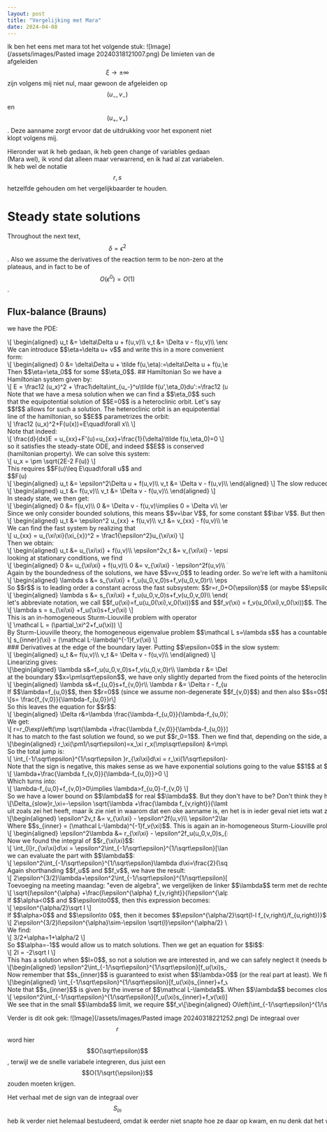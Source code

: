```yaml
---
layout: post
title: "Vergelijking met Mara"
date: 2024-04-08
---
```

<style>
.math-container {
    max-width: 100%; /* Set a maximum width to prevent it from expanding the page */
    overflow-x: auto; /* Enable horizontal scrolling */
    white-space: nowrap; /* Prevent the text from wrapping */
}
</style>
Ik ben het eens met mara tot het volgende stuk:
![Image](/assets/images/Pasted image 20240318121007.png)
De limieten van de afgeleiden $$\xi\to\pm\infty$$ zijn volgens mij niet nul, maar gewoon de afgeleiden op $$(u_-,v_-)$$ en $$(u_+,v_+)$$. Deze aanname zorgt ervoor dat de uitdrukking voor het exponent niet klopt volgens mij. 

Hieronder wat ik heb gedaan, ik heb geen change of variables gedaan (Mara wel), ik vond dat alleen maar verwarrend, en ik had al zat variabelen. Ik heb wel de notatie $$r,s$$ hetzelfde gehouden om het vergelijkbaarder te houden.
# Steady state solutions
Throughout the next text, $$\delta=\epsilon^2$$. Also we assume the derivatives of the reaction term to be non-zero at the plateaus, and in fact to be of $$O(\epsilon^0)=O(1)$$. 
## Flux-balance (Brauns)
we have the PDE:
<div class="math-container">\[
\begin{aligned}
u_t &= \delta\Delta u + f(u,v)\\
v_t &= \Delta v - f(u,v)\\
\end{aligned}
\]</div>
We can introduce $$\eta=\delta u+ v$$ and write this in a more convenient form:
<div class="math-container">\[
\begin{aligned}
0 &= \delta\Delta u + \tilde f(u,\eta):=\delta\Delta u +  f(u,\eta-\delta u)\\
0 &=  \Delta v +\delta\Delta u :=\Delta\eta\\
\end{aligned}
\]</div>
Then $$\eta=\eta_0$$ for some $$\eta_0$$. 
## Hamiltonian
So we have a Hamiltonian system given by:
<div class="math-container">\[
E = \frac12 (u_x)^2 + \frac1\delta\int_{u_-}^u\tilde f(u',\eta_0)du':=\frac12 (u_x)^2 + F(u)
\]</div>
Note that we have a mesa solution when we can find a $$\eta_0$$ such that the equipotential solution of $$E=0$$ is a heteroclinic orbit. Let's say $$f$$ allows for such a solution. 
The heteroclinic orbit is an equipotential line of the hamiltonian, so $$E$$ parametrizes the orbit:
<div class="math-container">\[
\frac12 (u_x)^2+F(u(x))=E\quad\forall x\\
\]</div>
Note that indeed:
<div class="math-container">\[
\frac{d}{dx}E = u_{xx}+F'(u)=u_{xx}+\frac{1}{\delta}\tilde f(u,\eta_0)=0
\]</div>
so it satisfies the steady-state ODE, and indeed $$E$$ is conserved (hamiltonian property). 
We can solve this system:
<div class="math-container">\[
u_x = \pm \sqrt{2E-2 F(u)}
\]</div>
This requires $$F(u)\leq E\quad\forall u$$ and $$F(u)<E$$ outside the limit points, which makes sense, to roll down the potential and come to a stop on the other side of the potential, we can't go over bigger hills than the one we started on. 
Consider a small translation: $$\tilde u(x)=u(x+dx)$$. The difference is given by $$u(x)-\tilde u(x)$$. Then of course for a small translation $$dx$$, the difference is to first order given by $$u_xdx$$. This is then the translational mode that has $$\lambda=0$$, and has no zeros, since $$u_x = \pm \sqrt{2E-2 F(u)}$$. 
With a bit of numerics, we can find $$\eta_0$$ and integrate the ODE starting barely outside one of the saddles (for the system that Braun chooses):
![hetero.png](../vergelijking-met-mara/)
# Slow and fast systems
We analyze the system on two separate scales, we define a boundary layer in the variable $$x$$: $$x\in I_f=[-\sqrt\epsilon,\sqrt\epsilon]$$, since the width of the front is on the order $$\epsilon$$, we can neglect the front in the slow regime, which corresponds to the plateaus. The next section treats this in more detail.
## Slow
<div class="math-container">\[
\begin{aligned}
u_t &= \epsilon^2\Delta u + f(u,v)\\
v_t &= \Delta v - f(u,v)\\
\end{aligned}
\]</div>
The slow reduced limit is obtained by simply setting $$\epsilon=0$$. Then we get:
<div class="math-container">\[
\begin{aligned}
u_t &= f(u,v)\\
v_t &= \Delta v - f(u,v)\\
\end{aligned}
\]</div>
In steady state, we then get:
<div class="math-container">\[
\begin{aligned}
0 &= f(u,v)\\
0 &= \Delta v - f(u,v)\implies 0 = \Delta v\\
\end{aligned}
\]</div>
Since we only consider bounded solutions, this means $$v=\bar V$$, for some constant $$\bar V$$. But then $$u$$ has to be on the nullcline of $$f(u,\bar V)$$, assuming some non-degeneracy around the plateaus, this implies that $$u$$ is a constant. So in the slow reduced limit, we find $$(u,v) = (\bar U,\bar V)$$. 
## Fast
Choose $$x=\epsilon \xi$$ 
<div class="math-container">\[
\begin{aligned}
u_t &= \epsilon^2 u_{xx} + f(u,v)\\
v_t &=  v_{xx} - f(u,v)\\
\end{aligned}
\]</div>
We can find the fast system by realizing that
<div class="math-container">\[
u_{xx} = u_{\xi\xi}(\xi_{x})^2 = \frac1{\epsilon^2}u_{\xi\xi}
\]</div>
Then we obtain:
<div class="math-container">\[
\begin{aligned}
u_t &=  u_{\xi\xi} + f(u,v)\\
\epsilon^2v_t &=  v_{\xi\xi} - \epsilon^2f(u,v)\\
\end{aligned}
\]</div>
looking at stationary conditions, we find
<div class="math-container">\[
\begin{aligned}
0 &=  u_{\xi\xi} + f(u,v)\\
0 &=  v_{\xi\xi} - \epsilon^2f(u,v)\\
\end{aligned}
\]</div>
Again by the boundedness of the solutions, we have $$v=v_0$$ to leading order. So we're left with a hamiltonian system. The complete system is also Hamiltonian, and , so it makes sense to also require a heteroclinic solution here (needs cleaner argument, using the fact that to leading order $$v$$ is constant, so the Hamiltonians are actually equal (assuming some smoothness/independence on $$\epsilon$$)). Then this implies that the fast subsystem is also monotone (like the complete system).
# Stability
### Linearizing the fast system
The fast-reduced system is 1D, and gives front solutions. Earlier I showed that those have a translational eigenmode that corresponds to shifts, with eigenvalue $$0$$. Linearizing gives a sturm-liouville problem, which have the property that the largest eigenvalue corresponds to the eigenmode with no zeros. We showed that fronts are monotone, so translations have no zeros. Therefore the largest eigenvalue is 0, which corresponds to shifts. So the fast system is stable, the only thing it does is dictate the possible $$\lambda$$'s of the slow subsystem, which will make it stable or not. 
The linearization in more detail:
<div class="math-container">\[
\begin{aligned}
\lambda s &=  s_{\xi\xi} + f_u(u_0,v_0)s+f_v(u_0,v_0)r\\
\epsilon^2\lambda r &=  r_{\xi\xi} - \epsilon^2f_u(u_0,v_0)s-\epsilon^2f_v(u_0,v_0)r
\end{aligned}
\]</div>
So $$r$$ is to leading order a constant across the fast subsystem: $$r=r_0+O(\epsilon)$$ (or maybe $$\epsilon^2$$? (I think it is...). I have to do perturbation theory to solve more neatly, but doesn't matter here, it's at least $$O(\epsilon)$$, and that's enough that even a nearly singular $$s$$ will not mess with the leading order behaviour easily). The system is linear, so for simplicity, let's put $$r_0=1$$. Then we're left with
<div class="math-container">\[
\begin{aligned}
\lambda s &=  s_{\xi\xi} + f_u(u_0,v_0)s+f_v(u_0,v_0)\\
\end{aligned}
\]</div>
let's abbreviate notation, we call $$f_u(\xi)=f_u(u_0(\xi),v_0(\xi))$$ and $$f_v(\xi) = f_v(u_0(\xi),v_0(\xi))$$. Then we get:
<div class="math-container">\[
\lambda s = s_{\xi\xi} +f_u(\xi)s+f_v(\xi)
\]</div>
This is an in-homogeneous Sturm-Liouville problem with operator
<div class="math-container">\[
\mathcal L = (\partial_\xi^2+f_u(\xi))
\]</div>
By Sturm-Liouville theory, the homogeneous eigenvalue problem $$\mathcal L s=\lambda s$$ has a countable set of real solutions $$s_0,s_1,\dots$$ with eigenvalues $$\lambda_0>\lambda_1>\dots$$ ,  where $$s_i$$ has $$i$$ roots. We know that the fast subsystem has monotone solutions (it's a hamiltonian, heteroclinic system) so for $$\lambda>0$$ (the real part!) (which is of interest because those $$\lambda$$ give an unstable system), we can invert the problem to find:
<div class="math-container">\[
s_{inner}(\xi) = (\mathcal L-\lambda)^{-1}f_v(\xi)
\]</div>
### Derivatives at the edge of the boundary layer. 
Putting $$\epsilon=0$$ in the slow system:
<div class="math-container">\[
\begin{aligned}
u_t &= f(u,v)\\
v_t &= \Delta v - f(u,v)\\
\end{aligned}
\]</div>
Linearizing gives:
<div class="math-container">\[\begin{aligned}
\lambda s&=f_u(u_0,v_0)s+f_v(u_0,v_0)r\\
\lambda r &= \Delta r - f_u(u_0,v_0)s-f_v(u_0,v_0)r\\
\end{aligned}\]</div>
at the boundary $$x=\pm\sqrt\epsilon$$, we have only slightly departed from the fixed points of the heteroclinic orbit, so we have to leading order $$f_{u,0}:=f_u(u_0,v_0)=f_u(\bar U,\bar V)$$ and the same for the $$v$$-derivative. Note this is a bit ambiguous as we don't know which side of the front we are on, but I'll make this clear as soon as we need specifics. This turns our equations into a constant coefficient linear system of equations. So we can solve it:
<div class="math-container">\[
\begin{aligned}
\lambda s&=f_{u,0}s+f_{v,0}r\\
\lambda r &= \Delta r - f_{u,0}s-f_{v,0}r\\
\end{aligned}
\]</div>
If $$\lambda=f_{u,0}$$, then $$r=0$$ (since we assume non-degenerate $$f_{v,0}$$) and then also $$s=0$$ by the second equation and non-degeneracy. So for non-trivial solutions we can divide by $$\lambda-f_{u,0}$$ and find $$s$$ in terms of $$r$$:
<div class="math-container">\[s= \frac{f_{v,0}}{\lambda-f_{u,0}}r\]</div>
So this leaves the equation for $$r$$:
<div class="math-container">\[
\begin{aligned}
\Delta r&=\lambda \frac{\lambda-f_{u,0}}{\lambda-f_{u,0}}r+ \frac{f_{u,0}f_{v,0}}{\lambda-f_{u,0}}r+f_{v,0}\frac{\lambda-f_{u,0}}{\lambda-f_{u,0}}r \\
&= \frac{\lambda^2-\lambda f_{u,0}+f_{u,0}f_{v,0}+\lambda f_{v,0}-f_{u,0} f_{v,0}}{\lambda-f_{u,0}}r\\
&= \frac{\lambda^2-\lambda f_{u,0}+\lambda f_{v,0}}{\lambda-f_{u,0}}r\\
&= \left(\lambda +\frac{\lambda f_{v,0}}{\lambda-f_{u,0}}\right)r
\end{aligned}
\]</div>
We get:
<div class="math-container">\[
r=r_0\exp\left(\mp \sqrt{\lambda +\frac{\lambda f_{v,0}}{\lambda-f_{u,0}}}x\right)
\]</div>
It has to match to the fast solution we found, so we put $$r_0=1$$. Then we find that, depending on the side, and therefore the $$\bar U,\bar V$$, we need a plus or minus to have a bounded solution. The derivatives should also match, hence we calculate:
<div class="math-container">\[\begin{aligned}
r_\xi(\pm1/\sqrt\epsilon)=x_\xi r_x(\mp\sqrt\epsilon) &=\mp\epsilon \sqrt{\lambda +\frac{\lambda f_{v,0}}{\lambda-f_{u,0}}}\exp\left(\mp\epsilon \sqrt{\lambda +\frac{\lambda f_{v,0}}{\lambda-f_{u,0}}}(\pm\sqrt\epsilon)\right)\\
&=\mp\epsilon \sqrt{\lambda +\frac{\lambda f_{v,0}}{\lambda-f_{u,0}}}+O(\epsilon^{5/2})\\
\end{aligned}\]</div>
So the total jump is:
<div class="math-container">\[
\int_{-1/\sqrt\epsilon}^{1/\sqrt\epsilon }r_{\xi\xi}d\xi = r_\xi(1/\sqrt\epsilon)-r_\xi(-1/\sqrt\epsilon) = -\epsilon \sqrt{\lambda +\frac{\lambda f_{v,right}}{\lambda-f_{u,right}}}-\epsilon \sqrt{\lambda +\frac{\lambda f_{v,left}}{\lambda-f_{u,left}}}
\]</div>
Note that the sign is negative, this makes sense as we have exponential solutions going to the value $$1$$ at $$\pm\sqrt\epsilon$$, they are clearly pointing up around the origin, so to "go over the bump", there should be a negative change of derivative. 
Note that for real solutions, we require:
<div class="math-container">\[
\lambda+\frac{\lambda f_{v,0}}{\lambda-f_{u,0}}>0
\]</div>
Which turns into:
<div class="math-container">\[
\lambda-f_{u,0}+f_{v,0}>0\implies \lambda>f_{u,0}-f_{v,0}
\]</div>
So we have a lower bound on $$\lambda$$ for real $$\lambda$$. But they don't have to be? Don't think they have to actually, we can have oscillating solutions, I should check this!
# vergelijking met Mara
![Image](/assets/images/Pasted image 20240318121007.png)
Als ik ook aanneem dat $$f_{v},f_u\to 0$$ richting de rand van de boundary layer, krijg ik hetzelfde als Mara. Maar dat is een beetje een gekke aanname, want dat is je non-degeneracy. Het is niet dat het onmogelijk is om dan heterocliene orbits te krijgen, maar volgens mij is dit niet helemaal de bedoeling. 
Zij komt dan uiteindelijk met:
![Image](/assets/images/Pasted image 20240319120403.png)
Zoals je ziet, als ik $$f_{v,right}$$ en $$f_{v,left}$$ op nul zet, komt mijn minder elegante:
<div class="math-container">\[\Delta_{slow}r_\xi=-\epsilon \sqrt{\lambda +\frac{\lambda f_{v,right}}{\lambda-f_{u,right}}}-\epsilon \sqrt{\lambda +\frac{\lambda f_{v,left}}{\lambda-f_{u,left}}}\]</div>
uit zoals zei het heeft, maar ik zie niet in waarom dat een oke aanname is, en het is in ieder geval niet iets wat ze noemt. 
# Verder met de inner solution integreren
Let's find $$r_{\xi\xi}$$ to leading order (inside $$I_f$$):
<div class="math-container">\[\begin{aligned}
\epsilon^2v_t &=  v_{\xi\xi} - \epsilon^2f(u,v)\\
\epsilon^2\lambda r &=  r_{\xi\xi} - \epsilon^2f_u(u_0,v_0)s_{inner}-\epsilon^2f_v(u_0,v_0)r\\
%% \epsilon^2\lambda r &=  r_{\xi\xi} - \epsilon^2f_u(u_0,v_0)(\mathcal L-\lambda)^{-1}f_v(\xi)-\epsilon^2f_v(u_0,v_0)r\\ %%
\end{aligned}\]</div>
Where $$s_{inner} = (\mathcal L-\lambda)^{-1}f_v(\xi)$$. This is again an in-homogeneous Sturm-Liouville problem, but we can simplify to leading order, since $$r$$ is to leading order constant: $$r=r_0+O(\epsilon)$$ (using regular perturbation theory). Then the problem reduces to (using $$r_0=1$$):
<div class="math-container">\[
\begin{aligned}
\epsilon^2\lambda  &=  r_{\xi\xi} - \epsilon^2f_u(u_0,v_0)s_{inner}-\epsilon^2f_v(u_0,v_0)\\
\end{aligned}
\]</div> 
Now we found the integral of $$r_{\xi\xi}$$:
<div class="math-container">\[
\int_{I}r_{\xi\xi}d\xi = \epsilon^2\int_{-1/\sqrt\epsilon}^{1/\sqrt\epsilon}[\lambda  + f_u(u_0,v_0)s_{inner}+f_v(u_0,v_0)]d\xi\\
\]</div>
we can evaluate the part with $$\lambda$$:
<div class="math-container">\[
\epsilon^2\int_{-1/\sqrt\epsilon}^{1/\sqrt\epsilon}\lambda d\xi=\frac{2}{\sqrt{\epsilon}}\lambda  = 2\epsilon^{3/2}\lambda
\]</div>
Again shorthanding $$f_u$$ and $$f_v$$, we have the result:
<div class="math-container">\[
 2\epsilon^{3/2}\lambda+\epsilon^2\int_{-1/\sqrt\epsilon}^{1/\sqrt\epsilon}[f_u(\xi)s_{inner}+f_v(\xi)]d\xi= -\epsilon \sqrt{\lambda +\frac{\lambda f_{v,right}}{\lambda-f_{u,right}}}-\epsilon \sqrt{\lambda +\frac{\lambda f_{v,left}}{\lambda-f_{u,left}}}
\]</div>
Toevoeging na meeting maandag: "even de algebra", we vergelijken de linker $$\lambda$$ term met de rechter term:
Laten we zeggen dat $$\lambda=l\epsilon^{\alpha}$$. Als $$\alpha=0$$, dan kan de vergelijking nooit matchen qua order, en anders dan wordt bijvoorbeeld de term die bij rechts (van de overgang) hoort:
<div class="math-container">\[
\sqrt{l\epsilon^{\alpha} +\frac{l\epsilon^{\alpha} f_{v,right}}{l\epsilon^{\alpha}-f_{u,right}}}=\epsilon^{\alpha/2}\sqrt{l +\frac{l f_{v,right}}{l\epsilon^{\alpha}-f_{u,right}}}
\]</div>
If $$\alpha<0$$ and $$\epsilon\to0$$, then this expression becomes:
<div class="math-container">\[
\epsilon^{\alpha/2}\sqrt l
\]</div>
If $$\alpha>0$$ and $$\epsilon\to 0$$, then it becomes $$\epsilon^{\alpha/2}\sqrt{l-l f_{v,right}/f_{u,right})}$$. In both cases, scaling as $$\epsilon^{\alpha/2}$$. Let's plug this scaling into our equation:
<div class="math-container">\[
2\epsilon^{3/2}l\epsilon^{\alpha}\sim-\epsilon \sqrt{l}\epsilon^{\alpha/2}
\]</div>
We find:
<div class="math-container">\[
3/2+\alpha=1+\alpha/2
\]</div>
So $$\alpha=-1$$ would allow us to match solutions. Then we get an equation for $$l$$:
<div class="math-container">\[
2l = -2\sqrt l
\]</div>
This has a solution when $$l=0$$, so not a solution we are interested in, and we can safely neglect it (needs better argument). 
<div class="math-container">\[\begin{aligned}
\epsilon^2\int_{-1/\sqrt\epsilon}^{1/\sqrt\epsilon}[f_u(\xi)s_{inner}+f_v(\xi)]d\xi&= -\epsilon \sqrt{\lambda +\frac{\lambda f_{v,right}}{\lambda-f_{u,right}}}-\epsilon \sqrt{\lambda +\frac{\lambda f_{v,left}}{\lambda-f_{u,left}}}\\
&=O(\epsilon\sqrt\lambda)
\end{aligned}\]</div>
Now remember that $$s_{inner}$$ is guaranteed to exist when $$\lambda>0$$ (or the real part at least). We find that the integral has to be rather large to accommodate for the order on the RHS. 
<div class="math-container">\[\begin{aligned}
\int_{-1/\sqrt\epsilon}^{1/\sqrt\epsilon}[f_u(\xi)s_{inner}+f_v(\xi)]d\xi&= O(\sqrt\lambda/\epsilon)
\end{aligned}\]</div>
Note that $$s_{inner}$$ is given by the inverse of $$\mathcal L-\lambda$$. When $$\lambda$$ becomes close to one of the eigenvalues of the fast system, $$\|s_{inner}\|$$ can become very large, which implies that the order could be matched! The (fast) eigenvalue with the largest real part is the one at zero, so we can perturb that one a bit and see which orders cause $$\lambda$$ to become positive. So $$\lambda$$ is close to $$0$$, which means we can simplify the expression for the jump:

<div class="math-container">\[
\epsilon^2\int_{-1/\sqrt\epsilon}^{1/\sqrt\epsilon}[f_u(\xi)s_{inner}+f_v(\xi)]d\xi= -\epsilon \sqrt\lambda\left(\sqrt{1-\frac{f_{v,right}}{f_{u,right}}}+\sqrt{1-\frac{f_{v,left}}{f_{u,left}}}\right)+\dots
\]</div>
We see that in the small $$\lambda$$ limit, we require $$f_v<f_u$$ on both sides of the plateau for real solutions, but again, don't think that's necessary (is dat zo Arjen?). To get some feeling for what $$s_{inner}$$ looks like, we might be able to use some approximation of the inverse operator, but I have no clue if I'm honest. 
I think that for certain values of $$\lambda$$, we can neglect the second term in the integral:
<div class="math-container">\[\begin{aligned}
O\left(\int_{-1/\sqrt\epsilon}^{1/\sqrt\epsilon}f_v(\xi)d\xi\right) &= \frac{2}{\sqrt{\epsilon}}O(1) = O(1/\sqrt\epsilon)\\
\end{aligned}\]</div>
Here I assume $$f_v$$ to be order $$1$$ across the system. To match the right side then, we require $$\lambda=O(\epsilon)$$ exactly.  
# Vergelijking met Mara
Mara integreert hier $$r_{\xi\xi}$$, maar stopt vervolgens (volgens mij in ieder geval) de slow reduced $$r$$ erin, maar veranderd dan $$x$$ naar $$\xi$$. 
![Image](/assets/images/Pasted image 20240318213751.png)
Haar $$r_{\xi\xi}$$ is namelijk $$0$$ hier.
![Image](/assets/images/Pasted image 20240318213837.png)
Maar deze vergelijking voor het langzame systeem lijkt verdacht veel op wat ze in de integraal gebruikt:
![Image](/assets/images/Pasted image 20240318213733.png)

Verder is dit ook gek:
![Image](/assets/images/Pasted image 20240318221252.png)
De integraal over $$r$$ word hier $$O(\sqrt\epsilon)$$, terwijl we de snelle variabele integreren, dus juist een $$O(1/\sqrt{\epsilon})$$ zouden moeten krijgen. 

Het verhaal met de sign van de integraal over $$S_{in}$$ heb ik verder niet helemaal bestudeerd, omdat ik eerder niet snapte hoe ze daar op kwam, en nu denk dat het waarschijnlijk voortbouwt op verkeerde resultaten. 